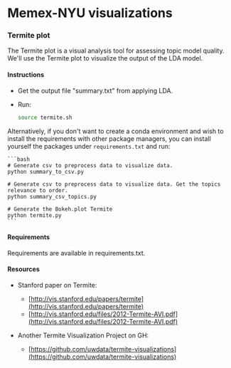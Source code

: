 # Memex-NYU visualizations


### Termite plot

The Termite plot is a visual analysis tool for assessing topic model quality. We'll use the Termite plot to visualize the output of the LDA model.

#### Instructions

- Get the output file "summary.txt" from applying LDA.

- Run:

    ```bash
    source termite.sh
    ```

Alternatively, if you don't want to create a conda environment and wish to install the requirements with other package managers, you can install yourself the packages under `requirements.txt` and run:


    ```bash
    # Generate csv to preprocess data to visualize data.
    python summary_to_csv.py
    
    # Generate csv to preprocess data to visualize data. Get the topics relevance to order.
    python summary_csv_topics.py

    # Generate the Bokeh.plot Termite
    python termite.py
    ```
    
#### Requirements

Requirements are available in requirements.txt.
    
#### Resources

- Stanford paper on Termite:

    + [http://vis.stanford.edu/papers/termite](http://vis.stanford.edu/papers/termite)
    + [http://vis.stanford.edu/files/2012-Termite-AVI.pdf](http://vis.stanford.edu/files/2012-Termite-AVI.pdf)

- Another Termite Visualization Project on GH:

    + [https://github.com/uwdata/termite-visualizations](https://github.com/uwdata/termite-visualizations)